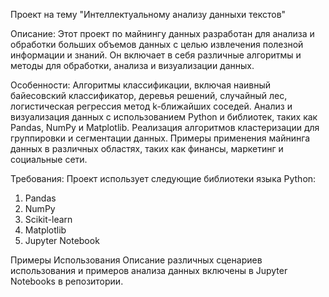 Проект на тему "Интеллектуальному анализу данныхи текстов"

Описание:
Этот проект по майнингу данных разработан для анализа и обработки больших объемов данных с целью извлечения полезной информации и знаний. Он включает в себя различные алгоритмы и методы для обработки, анализа и визуализации данных.

Особенности:
Алгоритмы классификации, включая наивный байесовский классификатор, деревья решений, случайный лес, логистическая регрессия метод k-ближайших соседей.
Анализ и визуализация данных с использованием Python и библиотек, таких как Pandas, NumPy и Matplotlib.
Реализация алгоритмов кластеризации для группировки и сегментации данных.
Примеры применения майнинга данных в различных областях, таких как финансы, маркетинг и социальные сети.

Требования:
Проект использует следующие библиотеки языка Python:
1. Pandas
2. NumPy
3. Scikit-learn
4. Matplotlib
5. Jupyter Notebook

Примеры Использования
Описание различных сценариев использования и примеров анализа данных включены в Jupyter Notebooks в репозитории.
